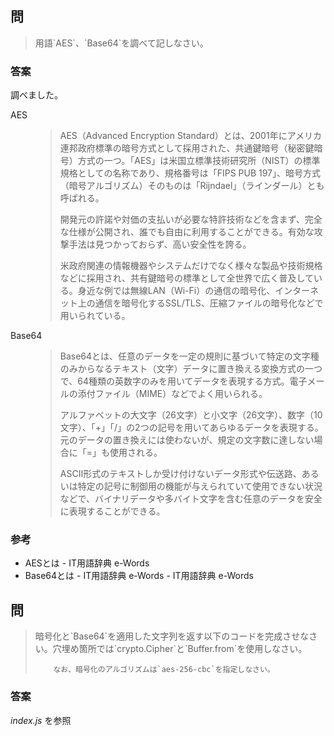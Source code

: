 <section>
    <h2>問</h2>
    <blockquote>
        用語`AES`、`Base64`を調べて記しなさい。
    </blockquote>
    <section>
        <h3>答案</h3>
        調べました。
        <dl>
            <dt>AES</dt>
            <dd>
                <blockquote cite="https://e-words.jp/w/AES.html">
                    <p>
                        AES（Advanced Encryption
                        Standard）とは、2001年にアメリカ連邦政府標準の暗号方式として採用された、共通鍵暗号（秘密鍵暗号）方式の一つ。「AES」は米国立標準技術研究所（NIST）の標準規格としての名称であり、規格番号は「FIPS
                        PUB 197」、暗号方式（暗号アルゴリズム）そのものは「Rijndael」（ラインダール）とも呼ばれる。
                    </p>
                    <p>
                        開発元の許諾や対価の支払いが必要な特許技術などを含まず、完全な仕様が公開され、誰でも自由に利用することができる。有効な攻撃手法は見つかっておらず、高い安全性を誇る。
                    </p>
                    <p>
                        米政府関連の情報機器やシステムだけでなく様々な製品や技術規格などに採用され、共有鍵暗号の標準として全世界で広く普及している。身近な例では無線LAN（Wi-Fi）の通信の暗号化、インターネット上の通信を暗号化するSSL/TLS、圧縮ファイルの暗号化などで用いられている。
                    </p>
                </blockquote>
            </dd>
            <dt>Base64</dt>
            <dd>
                <blockquote cite="https://e-words.jp/w/Base64.html">
                    <p>
                        Base64とは、任意のデータを一定の規則に基づいて特定の文字種のみからなるテキスト（文字）データに置き換える変換方式の一つで、64種類の英数字のみを用いてデータを表現する方式。電子メールの添付ファイル（MIME）などでよく用いられる。
                    </p>
                    <p>
                        アルファベットの大文字（26文字）と小文字（26文字）、数字（10文字）、「+」「/」の2つの記号を用いてあらゆるデータを表現する。元のデータの置き換えには使わないが、規定の文字数に達しない場合に「=」も使用される。
                    </p>
                    <p>
                        ASCII形式のテキストしか受け付けないデータ形式や伝送路、あるいは特定の記号に制御用の機能が与えられていて使用できない状況などで、バイナリデータや多バイト文字を含む任意のデータを安全に表現することができる。
                    </p>
                </blockquote>
            </dd>
        </dl>
    </section>
    <section>
        <h3>参考</h3>
        <ul>
            <li><a ref="https://e-words.jp/w/AES.html">AESとは - IT用語辞典 e-Words</a></li>
            <li><a ref="https://e-words.jp/w/Base64.html">Base64とは - IT用語辞典 e-Words - IT用語辞典 e-Words</a></li>
        </ul>
    </section>
</section>
<section>
    <h2>問</h2>
    <blockquote>
        暗号化と`Base64`を適用した文字列を返す以下のコードを完成させなさい。穴埋め箇所では`crypto.Cipher`と`Buffer.from`を使用しなさい。

        なお、暗号化のアルゴリズムは`aes-256-cbc`を指定しなさい。

</blockquote>
    <section>
        <h3>答案</h3>
        <p><i>index.js</i> を参照</p>
    </section>
